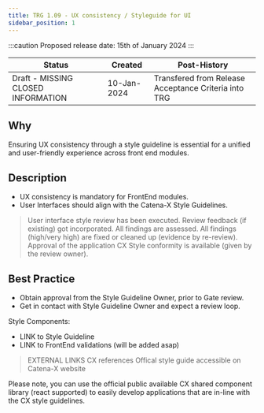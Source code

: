 ```yaml
---
title: TRG 1.09 - UX consistency / Styleguide for UI
sidebar_position: 1
---
```


:::caution
Proposed release date: 15th of January 2024
:::

| Status                                    | Created        | Post-History                                       |
|-------------------------------------------|-----------------|----------------------------------------------------|
| Draft - MISSING CLOSED INFORMATION      | 10-Jan-2024     | Transfered from Release Acceptance Criteria into TRG|

## Why

Ensuring UX consistency through a style guideline is essential for a unified and user-friendly experience across front end modules.

## Description

- UX consistency is mandatory for FrontEnd modules.
- User Interfaces should align with the Catena-X Style Guidelines.

> User interface style review has been executed.
> Review feedback (if existing) got incorporated.
> All findings are assessed.
> All findings (high/very high) are fixed or cleaned up (evidence by re-review).
> Approval of the application CX Style conformity is available (given by the review owner).

## Best Practice

- Obtain approval from the Style Guideline Owner, prior to Gate review.
- Get in contact with Style Guideline Owner and expect a review loop.

Style Components:

- LINK to Style Guideline
- LINK to FrontEnd validations (will be added asap)

> EXTERNAL LINKS
> CX references
> Offical style guide accessible on Catena-X website

Please note, you can use the official public available CX shared component library (react supported) to easily develop applications that are in-line with the CX style guidelines.
